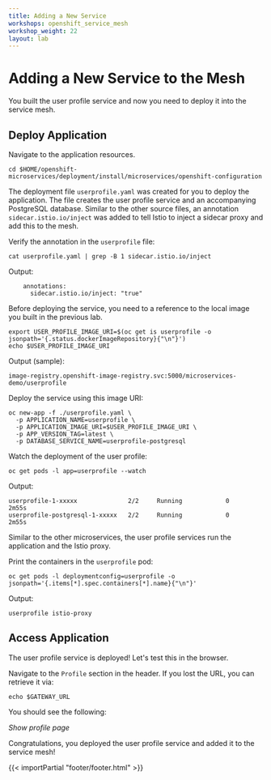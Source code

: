 ```yaml
---
title: Adding a New Service
workshops: openshift_service_mesh
workshop_weight: 22
layout: lab
---
```


# Adding a New Service to the Mesh

You built the user profile service and now you need to deploy it into the service mesh.

## Deploy Application

Navigate to the application resources.

``
cd $HOME/openshift-microservices/deployment/install/microservices/openshift-configuration
``


The deployment file `userprofile.yaml` was created for you to deploy the application.  The file creates the user profile service and an accompanying PostgreSQL database.  Similar to the other source files, an annotation `sidecar.istio.io/inject` was added to tell Istio to inject a sidecar proxy and add this to the mesh.

Verify the annotation in the `userprofile` file:
```
cat userprofile.yaml | grep -B 1 sidecar.istio.io/inject
```

Output:
```
	annotations:
	  sidecar.istio.io/inject: "true"
```

Before deploying the service, you need to a reference to the local image you built in the previous lab.
```
export USER_PROFILE_IMAGE_URI=$(oc get is userprofile -o jsonpath='{.status.dockerImageRepository}{"\n"}')
echo $USER_PROFILE_IMAGE_URI
```

Output (sample):
```
image-registry.openshift-image-registry.svc:5000/microservices-demo/userprofile
```

Deploy the service using this image URI:
```
oc new-app -f ./userprofile.yaml \
  -p APPLICATION_NAME=userprofile \
  -p APPLICATION_IMAGE_URI=$USER_PROFILE_IMAGE_URI \
  -p APP_VERSION_TAG=latest \
  -p DATABASE_SERVICE_NAME=userprofile-postgresql
```

Watch the deployment of the user profile:
```
oc get pods -l app=userprofile --watch
```

Output:
```
userprofile-1-xxxxx              2/2     Running		    0          2m55s
userprofile-postgresql-1-xxxxx   2/2     Running            0          2m55s
```

Similar to the other microservices, the user profile services run the application and the Istio proxy.

Print the containers in the `userprofile` pod:

```
oc get pods -l deploymentconfig=userprofile -o jsonpath='{.items[*].spec.containers[*].name}{"\n"}'
```

Output:
```
userprofile istio-proxy
```

## Access Application

The user profile service is deployed!  Let's test this in the browser.

Navigate to the `Profile` section in the header.  If you lost the URL, you can retrieve it via:
```
echo $GATEWAY_URL
```

You should see the following:

*Show profile page*

Congratulations, you deployed the user profile service and added it to the service mesh!

{{< importPartial "footer/footer.html" >}}
